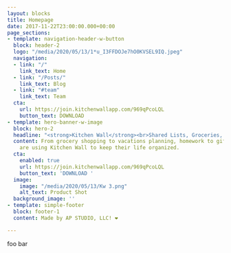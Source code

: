 ```yaml
---
layout: blocks
title: Homepage
date: 2017-11-22T23:00:00.000+00:00
page_sections:
- template: navigation-header-w-button
  block: header-2
  logo: "/media/2020/05/13/1*u_I3FFDOJe7hO0KVSEL9IQ.jpeg"
  navigation:
  - link: "/"
    link_text: Home
  - link: "/Posts/"
    link_text: Blog
  - link: "#team"
    link_text: Team
  cta:
    url: https://join.kitchenwallapp.com/969qPcoLQL
    button_text: DOWNLOAD
- template: hero-banner-w-image
  block: hero-2
  headline: "<strong>Kitchen Wall</strong><br>Shared Lists, Groceries, and To Do's"
  content: From grocery shopping to vacations planning, homework to gift lists — people
    are using Kitchen Wall to keep their life organized.
  cta:
    enabled: true
    url: https://join.kitchenwallapp.com/969qPcoLQL
    button_text: 'DOWNLOAD '
  image:
    image: "/media/2020/05/13/Kw 3.png"
    alt_text: Product Shot
  background_image: ''
- template: simple-footer
  block: footer-1
  content: Made by AP STUDIO, LLC! ❤︎

---
```

foo bar